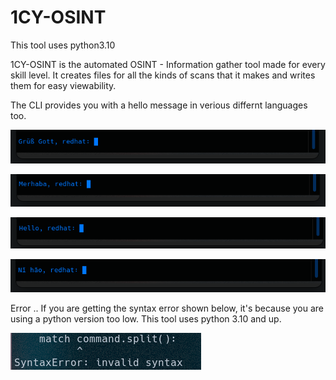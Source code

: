 # 1CY-OSINT

This tool uses python3.10 

1CY-OSINT is the automated OSINT - Information gather tool made for every skill level.
It creates files for all the kinds of scans that it makes and writes them for easy viewability.

The CLI provides you with a hello message in verious differnt languages too.

![Screenshot](assets/Lang1.png)

![Screenshot](assets/Lang2.png)

![Screenshot](assets/Lang3.png)

![Screenshot](assets/Lang4.png)

Error ..
If you are getting the syntax error shown below, it's because you are using a python version too low. This tool uses python 3.10 and up.

![Screenshot](assets/error.png)